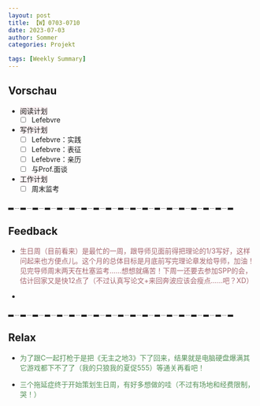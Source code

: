 ```yaml
---
layout: post
title: 【W】0703-0710
date: 2023-07-03
author: Sommer
categories: Projekt

tags: [Weekly Summary]
--- 
```


## Vorschau

- <font style="background:#fcf2f4">阅读计划</font>
  - [ ] Lefebvre
- <font style="background:#fcf2f4">写作计划</font>
  - [ ] Lefebvre：实践
  - [ ] Lefebvre：表征
  - [ ] Lefebvre：亲历
  - [ ] 与Prof.面谈
- <font style="background:#fcf2f4">工作计划</font>
  - [ ] 周末监考

▂﹍▂﹍▂﹍▂﹍▂﹍▂﹍▂﹍▂﹍▂﹍▂﹍▂﹍▂﹍▂﹍▂﹍▂﹍▂﹍▂﹍▂﹍▂

## Feedback

- <font style="color:#a66870">生日周（目前看来）是最忙的一周，跟导师见面前得把理论的1/3写好，这样问起来也方便点儿。这个月的总体目标是月底前写完理论章发给导师，加油！见完导师周末两天在杜塞监考……想想就痛苦！下周一还要去参加SPP的会，估计回家又是快12点了（不过认真写论文+来回奔波应该会瘦点……吧？XD）</font>

- <font style="color:#a66870"></font>

▂﹍▂﹍▂﹍▂﹍▂﹍▂﹍▂﹍▂﹍▂﹍▂﹍▂﹍▂﹍▂﹍▂﹍▂﹍▂﹍▂﹍▂﹍▂


## Relax

- <font style="color:#56925A">为了跟C一起打枪于是把《无主之地3》下了回来，结果就是电脑硬盘爆满其它游戏都下不了了（我的只狼我的夏促555）等通关再看吧！</font><br>

- <font style="color:#56925A">三个拖延症终于开始策划生日周，有好多想做的哇（不过有场地和经费限制，哭！）</font><br>

